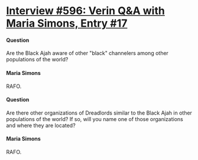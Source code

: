 # [Interview #596: Verin Q&A with Maria Simons, Entry #17](https://www.theoryland.com/intvmain.php?i=596#17)

#### Question

Are the Black Ajah aware of other "black" channelers among other populations of the world?

#### Maria Simons

RAFO.

#### Question

Are there other organizations of Dreadlords similar to the Black Ajah in other populations of the world? If so, will you name one of those organizations and where they are located?

#### Maria Simons

RAFO.

